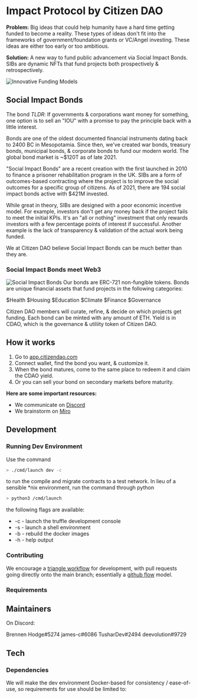 
# Impact Protocol by Citizen DAO

**Problem:** Big ideas that could help humanity have a hard time getting funded to become a reality. These types of ideas don't fit into the frameworks of government/foundation grants or VC/Angel investing. These ideas are either too early or too ambitious. 

**Solution:** A new way to fund public advancement via Social Impact Bonds. SIBs are dynamic NFTs that fund projects both prospectively & retrospectively. 

![Innovative Funding Models](https://ipfs.io/ipfs/QmNhWtsuoATNe5swFZVMGjgfDjrx7ZnbxUAoYy8wAtSSnK)

## Social Impact Bonds

The bond *TLDR*: If governments & corporations want money for something, one option is to sell an "IOU" with a promise to pay the principle back with a little interest. 

Bonds are one of the oldest documented financial instruments dating back to 2400 BC in Mesopotamia. Since then, we've created war bonds, treasury bonds, municipal bonds, & corporate bonds to fund our modern world. The global bond market is ~$120T as of late 2021. 

"Social Impact Bonds" are a recent creation with the first launched in 2010 to finance a prisoner rehabilitation program in the UK. SIBs are a form of outcomes-based contracting where the project is to improve the social outcomes for a specific group of citizens. As of 2021, there are 194 social impact bonds active with $421M invested. 

While great in theory, SIBs are designed with a poor economic incentive model. For example, investors don't get any money back if the project fails to meet the initial KPIs. It's an "all or nothing" investment that only rewards investors with a few percentage points of interest if successful. Another example is the lack of transparency & validation of the actual work being funded. 

We at Citizen DAO believe Social Impact Bonds can be much better than they are. 

### Social Impact Bonds meet Web3

![Social Impact Bonds](https://ipfs.io/ipfs/QmZ9RjY94WJoAA6Phuoz3tH6AhG5FjLQhbT7oMGDod1YxS)
Our bonds are ERC-721 non-fungible tokens. Bonds are unique financial assets that fund projects in the following categories:

$Health
$Housing
$Education
$Climate
$Finance
$Governance

Citizen DAO members will curate, refine, & decide on which projects get funding. Each bond can be minted with any amount of ETH. Yield is in CDAO, which is the governance & utiliity token of Citizen DAO. 

## How it works

1. Go to [app.citizendao.com](https://app.citizendao.com/)
2. Connect wallet, find the bond you want, & customize it.
3. When the bond matures, come to the same place to redeem it and claim the CDAO yield.
4. Or you can sell your bond on secondary markets before maturity.


**Here are some important resources:**

- We communicate on [Discord](https://discord.gg/SVKqEmrnM4)
- We brainstorm on [Miro](https://miro.com/app/board/o9J_lxrWu6c=/?invite_link_id=419363524209)

## Development

### Running Dev Environment

Use the command
```bash
> ./cmd/launch dev -c
```
to run the compile and migrate contracts to a test network. In lieu of a sensible *nix environment, run the command through python
```bash
> python3 /cmd/launch
```
the following flags are available:

- -c - launch the truffle development console
- -s - launch a shell environment
- -b - rebuild the docker images
- -h - help output

### Contributing

We encourage a [triangle workflow](https://gist.github.com/anjohnson/8994c95ab2a06f7d2339) for development, with pull requests going directly onto the main branch; essentially a [github flow](https://guides.github.com/introduction/flow/) model.

### Requirements



## Maintainers

On Discord: 

Brennen Hodge#5274
james-c#6086
TusharDev#2494
deevolution#9729


## Tech


### Dependencies
We will make the dev environment Docker-based for consistency / ease-of-use, so requirements for use should be limited to:



